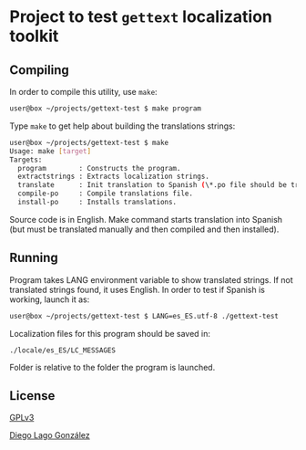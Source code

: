 # Project to test `gettext` localization toolkit

## Compiling

In order to compile this utility, use `make`:

```bash
user@box ~/projects/gettext-test $ make program
```

Type `make` to get help about building the translations strings:

```bash
user@box ~/projects/gettext-test $ make
Usage: make [target]
Targets:
  program        : Constructs the program.
  extractstrings : Extracts localization strings.
  translate      : Init translation to Spanish (\*.po file should be translated).
  compile-po     : Compile translations file.
  install-po     : Installs translations.
```

Source code is in English. Make command starts translation into Spanish
(but must be translated manually and then compiled and then installed).

## Running

Program takes LANG environment variable to show translated strings. If
not translated strings found, it uses English. In order to test if
Spanish is working, launch it as:

```bash
user@box ~/projects/gettext-test $ LANG=es_ES.utf-8 ./gettext-test
```

Localization files for this program should be saved in:

`./locale/es_ES/LC_MESSAGES`

Folder is relative to the folder the program is launched.

## License

[GPLv3](http://www.gnu.org/licenses/gpl-3.0.html)

[Diego Lago González](mailto:diego.lago.gonzalez@gmail.com)

